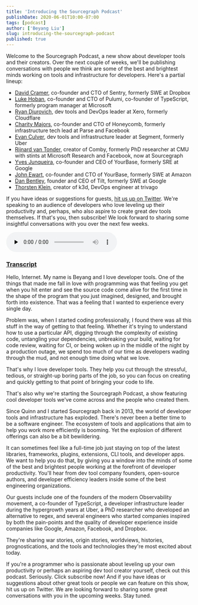 ```yaml
---
title: 'Introducing the Sourcegraph Podcast'
publishDate: 2020-06-01T10:00-07:00
tags: [podcast]
author: ['Beyang Liu']
slug: introducing-the-sourcegraph-podcast
published: true
---
```


Welcome to the Sourcegraph Podcast, a new show about developer tools and their creators. Over the next couple of weeks, we'll be publishing conversations with people we think are some of the best and brightest minds working on tools and infrastructure for developers. Here's a partial lineup:

- [David Cramer](https://twitter.com/zeeg), co-founder and CTO of Sentry, formerly SWE at Dropbox
- [Luke Hoban](https://twitter.com/lukehoban), co-founder and CTO of Pulumi, co-founder of TypeScript, formerly program manager at Microsoft
- [Ryan Djurovich](https://twitter.com/ryan0x44), dev tools and DevOps leader at Xero, formerly Cloudflare
- [Charity Majors](https://twitter.com/mipsytipsy), co-founder and CTO of Honeycomb, formerly infrastructure tech lead at Parse and Facebook
- [Evan Culver](https://twitter.com/evanculver), dev tools and infrastructure leader at Segment, formerly Uber
- [Rijnard van Tonder](https://twitter.com/rvtond), creator of Comby, formerly PhD researcher at CMU with stints at Microsoft Research and Facebook, now at Sourcegraph
- [Yves Junqueira](https://twitter.com/cetico), co-founder and CEO of YourBase, formerly SRE at Google
- [John Ewart](https://twitter.com/_johnewart), co-founder and CTO of YourBase, formerly SWE at Amazon
- [Dan Bentley](https://twitter.com/dbentley), founder and CEO of Tilt, formerly SWE at Google
- [Thorsten Klein](https://twitter.com/iwilltry42), creator of k3d, DevOps engineer at trivago

If you have ideas or suggestions for guests, <a target="_blank" href="https://twitter.com/sourcegraph">hit us up on Twitter</a>. We're speaking to an audience of developers who love leveling up their productivity and, perhaps, who also aspire to create great dev tools themselves. If that's you, then subscribe! We look forward to sharing some insightful conversations with you over the next few weeks.

<p>
<audio className="object-center w-100" src="https://www.buzzsprout.com/1097978/3991271-introducing-the-sourcegraph-podcast.mp3" controls preload="none"></audio>
</p>

<div className="card-body border-top">
    <h3 className="h4 mb-3">
        <a href="#transcript" id="transcript" className="text-dark">
            Transcript
        </a>
    </h3>

Hello, Internet. My name is Beyang and I love developer tools. One of the things that made me fall in love with programming was that feeling you get when you hit enter and see the source code come alive for the first time in the shape of the program that you just imagined, designed, and brought forth into existence. That was a feeling that I wanted to experience every single day.

Problem was, when I started coding professionally, I found there was all this stuff in the way of getting to that feeling. Whether it's trying to understand how to use a particular API, digging through the complexity of existing code, untangling your dependencies, unbreaking your build, waiting for code review, waiting for CI, or being woken up in the middle of the night by a production outage, we spend too much of our time as developers wading through the mud, and not enough time doing what we love.

That's why I love developer tools. They help you cut through the stressful, tedious, or straight-up boring parts of the job, so you can focus on creating and quickly getting to that point of bringing your code to life.

That's also why we're starting the Sourcegraph Podcast, a show featuring cool developer tools we've come across and the people who created them.

Since Quinn and I started Sourcegraph back in 2013, the world of developer tools and infrastructure has exploded. There's never been a better time to be a software engineer. The ecosystem of tools and applications that aim to help you work more efficiently is booming. Yet the explosion of different offerings can also be a bit bewildering.

It can sometimes feel like a full-time job just staying on top of the latest libraries, frameworks, plugins, extensions, CLI tools, and developer apps. We want to help you do that, by giving you a window into the minds of some of the best and brightest people working at the forefront of developer productivity. You'll hear from dev tool company founders, open-source authors, and developer efficiency leaders inside some of the best engineering organizations.

Our guests include one of the founders of the modern Observability movement, a co-founder of TypeScript, a developer infrastructure leader during the hypergrowth years at Uber, a PhD researcher who developed an alternative to regex, and several engineers who started companies inspired by both the pain-points and the quality of developer experience inside companies like Google, Amazon, Facebook, and Dropbox.

They're sharing war stories, origin stories, worldviews, histories, prognostications, and the tools and technologies they're most excited about today.

If you're a programmer who is passionate about leveling up your own productivity or perhaps an aspiring dev tool creator yourself, check out this podcast. Seriously. Click subscribe now! And if you have ideas or suggestions about other great tools or people we can feature on this show, hit us up on Twitter. We are looking forward to sharing some great conversations with you in the upcoming weeks. Stay tuned.

</div>